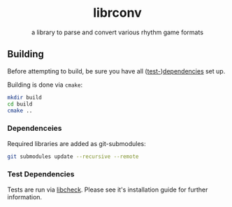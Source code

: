 <div align="center">

# librconv

a library to parse and convert various rhythm game formats

</div>

## Building

Before attempting to build, be sure you have all ([test-](#test-dependencies))[dependencies](#dependenceies) set up.

Building is done via `cmake`:

```sh
mkdir build
cd build
cmake ..
```

### Dependenceies

Required libraries are added as git-submodules:

```sh
git submodules update --recursive --remote
```

### Test Dependencies

Tests are run via [libcheck](https://github.com/libcheck/check).
Please see it's installation guide for further information.
